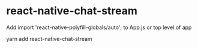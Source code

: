 # react-native-chat-stream

Add import 'react-native-polyfill-globals/auto'; to App.js or top level of app

yarn add react-native-chat-stream

